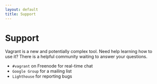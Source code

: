 ```yaml
---
layout: default
title: Support
---
```


<h1 class="top">Support</h1>

Vagrant is a new and potentially complex tool. Need help learning how to
use it? There is a helpful community waiting to answer your questions.

* `#vagrant` on Freenode for real-time chat
* `Google Group` for a mailing list
* `Lighthouse` for reporting bugs